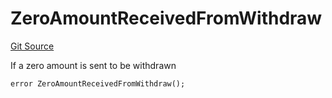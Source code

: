 # ZeroAmountReceivedFromWithdraw
[Git Source](https://github.com/FloorDAO/floor-v2/blob/c8169a0594ad07a37d169672a50f4155c41be809/src/contracts/strategies/BaseStrategy.sol)

If a zero amount is sent to be withdrawn


```solidity
error ZeroAmountReceivedFromWithdraw();
```

